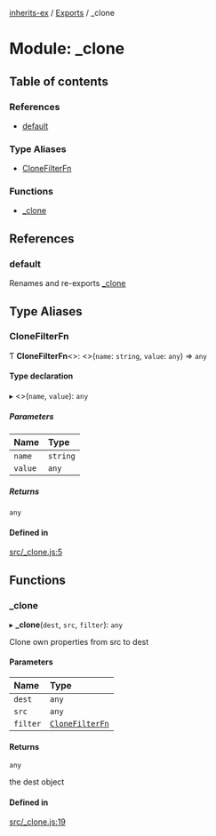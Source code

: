 [inherits-ex](../README.md) / [Exports](../modules.md) / \_clone

# Module: \_clone

## Table of contents

### References

- [default](clone.md#default)

### Type Aliases

- [CloneFilterFn](clone.md#clonefilterfn)

### Functions

- [\_clone](clone.md#_clone)

## References

### default

Renames and re-exports [_clone](clone.md#_clone)

## Type Aliases

### CloneFilterFn

Ƭ **CloneFilterFn**<\>: <\>(`name`: `string`, `value`: `any`) => `any`

#### Type declaration

▸ <\>(`name`, `value`): `any`

##### Parameters

| Name | Type |
| :------ | :------ |
| `name` | `string` |
| `value` | `any` |

##### Returns

`any`

#### Defined in

[src/_clone.js:5](https://github.com/snowyu/inherits-ex.js/blob/fe6c4cf/src/_clone.js#L5)

## Functions

### \_clone

▸ **_clone**(`dest`, `src`, `filter`): `any`

Clone own properties from src to dest

#### Parameters

| Name | Type |
| :------ | :------ |
| `dest` | `any` |
| `src` | `any` |
| `filter` | [`CloneFilterFn`](clone.md#clonefilterfn) |

#### Returns

`any`

the dest object

#### Defined in

[src/_clone.js:19](https://github.com/snowyu/inherits-ex.js/blob/fe6c4cf/src/_clone.js#L19)
